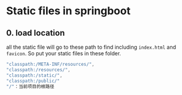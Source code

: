 # Static files in springboot

## 0. load location

all the static file will go to these path to find including `index.html` and `favicon`. So put your static files in these folder.

```java
"classpath:/META-INF/resources/", 
"classpath:/resources/",
"classpath:/static/", 
"classpath:/public/" 
"/"：当前项目的根路径
```
